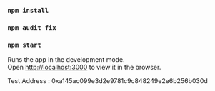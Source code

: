 ### `npm install`

### `npm audit fix`

### `npm start`

Runs the app in the development mode.<br />
Open [http://localhost:3000](http://localhost:3000) to view it in the browser.

Test Address :
0xa145ac099e3d2e9781c9c848249e2e6b256b030d
